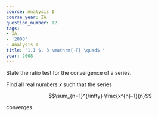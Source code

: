 ```yaml
---
course: Analysis I
course_year: IA
question_number: 12
tags:
- IA
- '2008'
- Analysis I
title: '1.I $. 3 \mathrm{~F} \quad$ '
year: 2008
---
```



State the ratio test for the convergence of a series.

Find all real numbers $x$ such that the series

$$\sum_{n=1}^{\infty} \frac{x^{n}-1}{n}$$

converges.